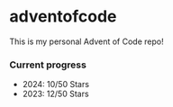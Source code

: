 # adventofcode

This is my personal Advent of Code repo!

### Current progress

- 2024: 10/50 Stars
- 2023: 12/50 Stars